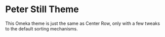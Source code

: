 # Peter Still Theme

This Omeka theme is just the same as Center Row, only with a few tweaks to the default sorting mechanisms.

